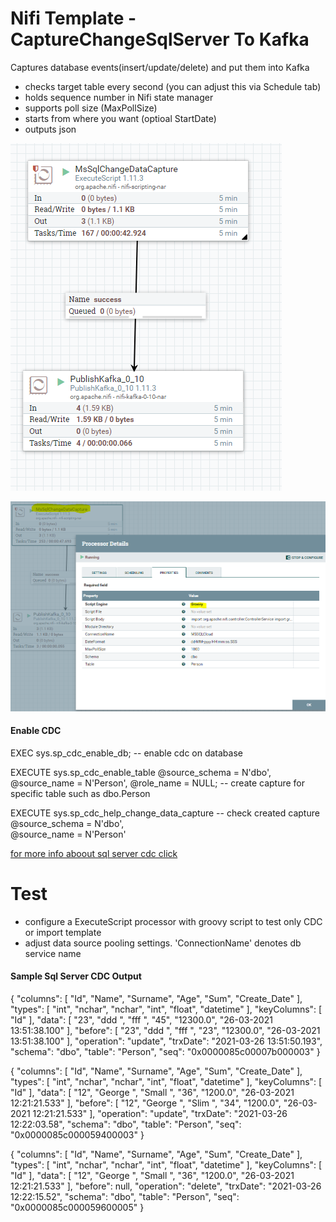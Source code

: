 # Nifi Template - CaptureChangeSqlServer To Kafka
Captures database events(insert/update/delete) and put them into Kafka

- checks target table every second (you can adjust this via Schedule tab)
- holds sequence number in Nifi state manager
- supports poll size (MaxPollSize)
- starts from where you want (optioal StartDate) 
- outputs json

![Alt text](ms-cdc1.PNG?raw=true "")

![Alt text](ms-cdc2.PNG?raw=true "")

#### Enable CDC

EXEC sys.sp_cdc_enable_db; -- enable cdc on database

EXECUTE sys.sp_cdc_enable_table @source_schema = N'dbo', @source_name = N'Person',  @role_name = NULL;  -- create capture for specific table such as dbo.Person 

EXECUTE sys.sp_cdc_help_change_data_capture    -- check created capture
    @source_schema = N'dbo',   
    @source_name = N'Person'

	
[for more info aboout sql server cdc click](https://docs.microsoft.com/en-us/sql/relational-databases/track-changes/enable-and-disable-change-data-capture-sql-server?view=sql-server-ver15)
 

# Test
   - configure a ExecuteScript processor with groovy script to test only CDC or import template
   - adjust data source pooling settings. 'ConnectionName' denotes db service name
   
   
#### Sample Sql Server CDC Output 

{
  "columns": [
    "Id",
    "Name",
    "Surname",
    "Age",
    "Sum",
    "Create_Date"
  ],
  "types": [
    "int",
    "nchar",
    "nchar",
    "int",
    "float",
    "datetime"
  ],
  "keyColumns": [
    "Id"
  ],
  "data": [
    "23",
    "ddd       ",
    "fff       ",
    "45",
    "12300.0",
    "26-03-2021 13:51:38.100"
  ],
  "before": [
    "23",
    "ddd       ",
    "fff       ",
    "23",
    "12300.0",
    "26-03-2021 13:51:38.100"
  ],
  "operation": "update",
  "trxDate": "2021-03-26 13:51:50.193",
  "schema": "dbo",
  "table": "Person",
  "seq": "0x0000085c00007b000003"
}


{
  "columns": [
    "Id",
    "Name",
    "Surname",
    "Age",
    "Sum",
    "Create_Date"
  ],
  "types": [
    "int",
    "nchar",
    "nchar",
    "int",
    "float",
    "datetime"
  ],
  "keyColumns": [
    "Id"
  ],
  "data": [
    "12",
    "George    ",
    "Small     ",
    "36",
    "1200.0",
    "26-03-2021 12:21:21.533"
  ],
  "before": [
    "12",
    "George    ",
    "Slim      ",
    "34",
    "1200.0",
    "26-03-2021 12:21:21.533"
  ],
  "operation": "update",
  "trxDate": "2021-03-26 12:22:03.58",
  "schema": "dbo",
  "table": "Person",
  "seq": "0x0000085c000059400003"
}


{
  "columns": [
    "Id",
    "Name",
    "Surname",
    "Age",
    "Sum",
    "Create_Date"
  ],
  "types": [
    "int",
    "nchar",
    "nchar",
    "int",
    "float",
    "datetime"
  ],
  "keyColumns": [
    "Id"
  ],
  "data": [
    "12",
    "George    ",
    "Small     ",
    "36",
    "1200.0",
    "26-03-2021 12:21:21.533"
  ],
  "before": null,
  "operation": "delete",
  "trxDate": "2021-03-26 12:22:15.52",
  "schema": "dbo",
  "table": "Person",
  "seq": "0x0000085c000059600005"
}






